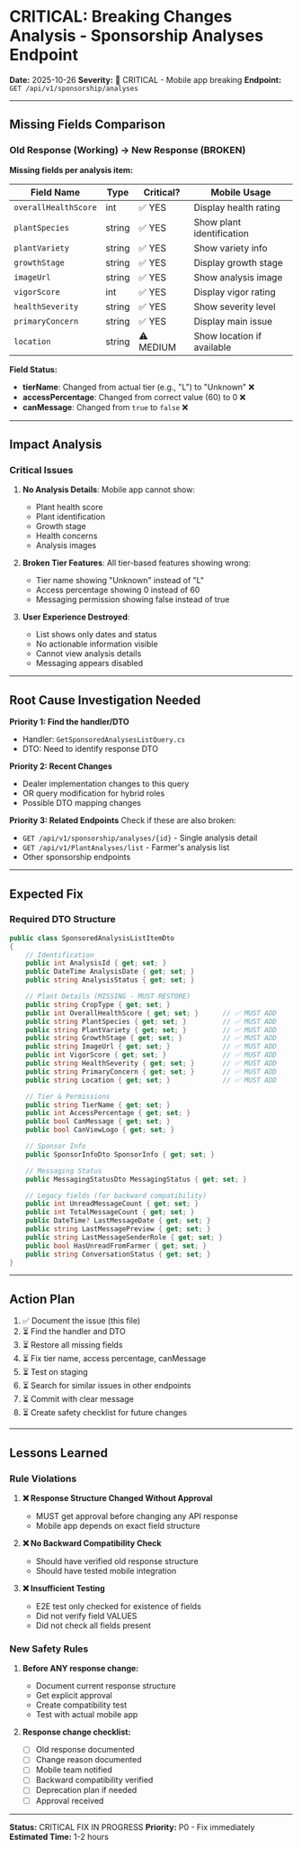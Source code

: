 # CRITICAL: Breaking Changes Analysis - Sponsorship Analyses Endpoint

**Date:** 2025-10-26
**Severity:** 🔴 CRITICAL - Mobile app breaking
**Endpoint:** `GET /api/v1/sponsorship/analyses`

---

## Missing Fields Comparison

### Old Response (Working) → New Response (BROKEN)

**Missing fields per analysis item:**

| Field Name | Type | Critical? | Mobile Usage |
|------------|------|-----------|--------------|
| `overallHealthScore` | int | ✅ YES | Display health rating |
| `plantSpecies` | string | ✅ YES | Show plant identification |
| `plantVariety` | string | ✅ YES | Show variety info |
| `growthStage` | string | ✅ YES | Display growth stage |
| `imageUrl` | string | ✅ YES | Show analysis image |
| `vigorScore` | int | ✅ YES | Display vigor rating |
| `healthSeverity` | string | ✅ YES | Show severity level |
| `primaryConcern` | string | ✅ YES | Display main issue |
| `location` | string | ⚠️ MEDIUM | Show location if available |

**Field Status:**
- **tierName**: Changed from actual tier (e.g., "L") to "Unknown" ❌
- **accessPercentage**: Changed from correct value (60) to 0 ❌
- **canMessage**: Changed from `true` to `false` ❌

---

## Impact Analysis

### Critical Issues

1. **No Analysis Details**: Mobile app cannot show:
   - Plant health score
   - Plant identification
   - Growth stage
   - Health concerns
   - Analysis images

2. **Broken Tier Features**: All tier-based features showing wrong:
   - Tier name showing "Unknown" instead of "L"
   - Access percentage showing 0 instead of 60
   - Messaging permission showing false instead of true

3. **User Experience Destroyed**:
   - List shows only dates and status
   - No actionable information visible
   - Cannot view analysis details
   - Messaging appears disabled

---

## Root Cause Investigation Needed

**Priority 1: Find the handler/DTO**
- Handler: `GetSponsoredAnalysesListQuery.cs`
- DTO: Need to identify response DTO

**Priority 2: Recent Changes**
- Dealer implementation changes to this query
- OR query modification for hybrid roles
- Possible DTO mapping changes

**Priority 3: Related Endpoints**
Check if these are also broken:
- `GET /api/v1/sponsorship/analyses/{id}` - Single analysis detail
- `GET /api/v1/PlantAnalyses/list` - Farmer's analysis list
- Other sponsorship endpoints

---

## Expected Fix

### Required DTO Structure

```csharp
public class SponsoredAnalysisListItemDto
{
    // Identification
    public int AnalysisId { get; set; }
    public DateTime AnalysisDate { get; set; }
    public string AnalysisStatus { get; set; }

    // Plant Details (MISSING - MUST RESTORE)
    public string CropType { get; set; }
    public int OverallHealthScore { get; set; }      // ✅ MUST ADD
    public string PlantSpecies { get; set; }         // ✅ MUST ADD
    public string PlantVariety { get; set; }         // ✅ MUST ADD
    public string GrowthStage { get; set; }          // ✅ MUST ADD
    public string ImageUrl { get; set; }             // ✅ MUST ADD
    public int VigorScore { get; set; }              // ✅ MUST ADD
    public string HealthSeverity { get; set; }       // ✅ MUST ADD
    public string PrimaryConcern { get; set; }       // ✅ MUST ADD
    public string Location { get; set; }             // ✅ MUST ADD

    // Tier & Permissions
    public string TierName { get; set; }
    public int AccessPercentage { get; set; }
    public bool CanMessage { get; set; }
    public bool CanViewLogo { get; set; }

    // Sponsor Info
    public SponsorInfoDto SponsorInfo { get; set; }

    // Messaging Status
    public MessagingStatusDto MessagingStatus { get; set; }

    // Legacy fields (for backward compatibility)
    public int UnreadMessageCount { get; set; }
    public int TotalMessageCount { get; set; }
    public DateTime? LastMessageDate { get; set; }
    public string LastMessagePreview { get; set; }
    public string LastMessageSenderRole { get; set; }
    public bool HasUnreadFromFarmer { get; set; }
    public string ConversationStatus { get; set; }
}
```

---

## Action Plan

1. ✅ Document the issue (this file)
2. ⏳ Find the handler and DTO
3. ⏳ Restore all missing fields
4. ⏳ Fix tier name, access percentage, canMessage
5. ⏳ Test on staging
6. ⏳ Search for similar issues in other endpoints
7. ⏳ Commit with clear message
8. ⏳ Create safety checklist for future changes

---

## Lessons Learned

### Rule Violations

1. **❌ Response Structure Changed Without Approval**
   - MUST get approval before changing any API response
   - Mobile app depends on exact field structure

2. **❌ No Backward Compatibility Check**
   - Should have verified old response structure
   - Should have tested mobile integration

3. **❌ Insufficient Testing**
   - E2E test only checked for existence of fields
   - Did not verify field VALUES
   - Did not check all fields present

### New Safety Rules

1. **Before ANY response change:**
   - Document current response structure
   - Get explicit approval
   - Create compatibility test
   - Test with actual mobile app

2. **Response change checklist:**
   - [ ] Old response documented
   - [ ] Change reason documented
   - [ ] Mobile team notified
   - [ ] Backward compatibility verified
   - [ ] Deprecation plan if needed
   - [ ] Approval received

---

**Status:** CRITICAL FIX IN PROGRESS
**Priority:** P0 - Fix immediately
**Estimated Time:** 1-2 hours
